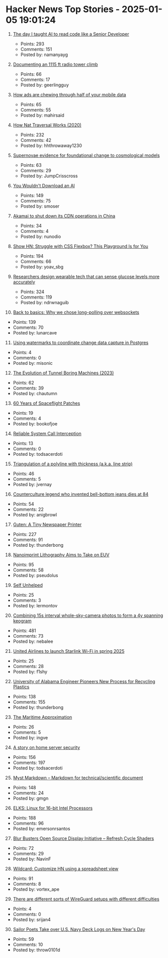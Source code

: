 # Hacker News Top Stories - 2025-01-05 19:01:24

1. [The day I taught AI to read code like a Senior Developer](https://nmn.gl/blog/ai-senior-developer)
   - Points: 293
   - Comments: 151
   - Posted by: namanyayg

2. [Documenting an 1115 ft radio tower climb](https://www.jeffgeerling.com/blog/2024/documenting-1115-ft-radio-tower-climb)
   - Points: 66
   - Comments: 17
   - Posted by: geerlingguy

3. [How ads are chewing through half of your mobile data](https://www.nextpit.com/ads-consume-half-of-your-mobile-data)
   - Points: 65
   - Comments: 55
   - Posted by: mahirsaid

4. [How Nat Traversal Works (2020)](https://tailscale.com/blog/how-nat-traversal-works)
   - Points: 232
   - Comments: 42
   - Posted by: hhthrowaway1230

5. [Supernovae evidence for foundational change to cosmological models](https://academic.oup.com/mnrasl/article/537/1/L55/7926647)
   - Points: 63
   - Comments: 29
   - Posted by: JumpCrisscross

6. [You Wouldn't Download an AI](https://altayakkus.substack.com/p/you-wouldnt-download-an-ai)
   - Points: 149
   - Comments: 75
   - Posted by: smoser

7. [Akamai to shut down its CDN operations in China](https://content.akamai.com/index.php/email/emailWebview?email=NjQyLVNLTi00NDkAAAGWBQgHSPFMp0ow2aF67IAbDOB0c1pNppYjWH8ZCkGxrVi4pDs7pT_120NiLvARghhVOBbaIJqps_3Ii2OZlixo3IPjhpR79JsTe-0&trk=comments_comments-list_comment-text)
   - Points: 34
   - Comments: 4
   - Posted by: nunodio

8. [Show HN: Struggle with CSS Flexbox? This Playground Is for You](https://yoavsbg.github.io/css-flexbox-playground/)
   - Points: 194
   - Comments: 66
   - Posted by: yoav_sbg

9. [Researchers design wearable tech that can sense glucose levels more accurately](https://uwaterloo.ca/news/media/no-more-needles-tracking-blood-sugar-your-wrist)
   - Points: 324
   - Comments: 119
   - Posted by: ndrwnaguib

10. [Back to basics: Why we chose long-polling over websockets](https://www.inferable.ai/blog/posts/postgres-nodejs-longpolling.mdx)
   - Points: 139
   - Comments: 70
   - Posted by: lunarcave

11. [Using watermarks to coordinate change data capture in Postgres](https://blog.sequinstream.com/using-watermarks-to-coordinate-change-data-capture-in-postgres/)
   - Points: 4
   - Comments: 0
   - Posted by: misonic

12. [The Evolution of Tunnel Boring Machines (2023)](https://www.construction-physics.com/p/the-evolution-of-tunnel-boring-machines)
   - Points: 62
   - Comments: 39
   - Posted by: chautumn

13. [60 Years of Spaceflight Patches](https://arstechnica.com/space/2024/12/after-60-years-of-spaceflight-patches-here-are-some-of-our-favorites/)
   - Points: 19
   - Comments: 4
   - Posted by: bookofjoe

14. [Reliable System Call Interception](https://blog.mggross.com/intercepting-syscalls/)
   - Points: 13
   - Comments: 0
   - Posted by: todsacerdoti

15. [Triangulation of a polyline with thickness (a.k.a. line strip)](https://jvernay.fr/en/blog/polyline-triangulation/)
   - Points: 46
   - Comments: 5
   - Posted by: jvernay

16. [Counterculture legend who invented bell-bottom jeans dies at 84](https://www.sfgate.com/local/article/peggy-caserta-obituary-sf-bell-bottom-jeans-19976707.php)
   - Points: 54
   - Comments: 22
   - Posted by: anigbrowl

17. [Guten: A Tiny Newspaper Printer](https://amanvir.com/guten)
   - Points: 227
   - Comments: 91
   - Posted by: thunderbong

18. [Nanoimprint Lithography Aims to Take on EUV](https://spectrum.ieee.org/nanoimprint-lithography)
   - Points: 95
   - Comments: 58
   - Posted by: pseudolus

19. [Self Unhelped](https://sydneyreviewofbooks.com/reviews/self-unhelped)
   - Points: 25
   - Comments: 3
   - Posted by: lermontov

20. [Combining 15s interval whole-sky-camera photos to form a 4y spanning keogram](https://astrodon.social/@cgbassa/113770318993975063)
   - Points: 481
   - Comments: 73
   - Posted by: nebalee

21. [United Airlines to launch Starlink Wi-Fi in spring 2025](https://www.techinasia.com/news/united-airlines-launch-starlink-wifi-spring-2025)
   - Points: 25
   - Comments: 28
   - Posted by: f1shy

22. [University of Alabama Engineer Pioneers New Process for Recycling Plastics](https://news.ua.edu/2024/10/ua-chemical-engineer-plastic-recycling/)
   - Points: 138
   - Comments: 155
   - Posted by: thunderbong

23. [The Maritime Approximation](https://kevlinhenney.medium.com/the-maritime-approximation-8b71d5041cd5)
   - Points: 26
   - Comments: 5
   - Posted by: ingve

24. [A story on home server security](https://raniseth.com/blog/2025-01-04-Home-Server-Security.html)
   - Points: 156
   - Comments: 197
   - Posted by: todsacerdoti

25. [Myst Markdown – Markdown for technical/scientific document](https://mystmd.org/guide)
   - Points: 148
   - Comments: 24
   - Posted by: gmgn

26. [ELKS: Linux for 16-bit Intel Processors](https://github.com/ghaerr/elks)
   - Points: 188
   - Comments: 96
   - Posted by: emersonrsantos

27. [Blur Busters Open Source Display Initiative – Refresh Cycle Shaders](https://blurbusters.com/blur-busters-open-source-display-initative-refresh-cycle-shaders/)
   - Points: 72
   - Comments: 29
   - Posted by: NavinF

28. [Wildcard: Customize HN using a spreadsheet view](https://www.geoffreylitt.com/wildcard/)
   - Points: 91
   - Comments: 8
   - Posted by: vortex_ape

29. [There are different sorts of WireGuard setups with different difficulties](https://utcc.utoronto.ca/~cks/space/blog/tech/WireGuardSetupTypes)
   - Points: 4
   - Comments: 0
   - Posted by: srijan4

30. [Sailor Poets Take over U.S. Navy Deck Logs on New Year's Day](https://www.twz.com/news-features/how-sailor-poets-take-over-u-s-navy-deck-logs-on-new-years-day)
   - Points: 59
   - Comments: 10
   - Posted by: throw0101d

